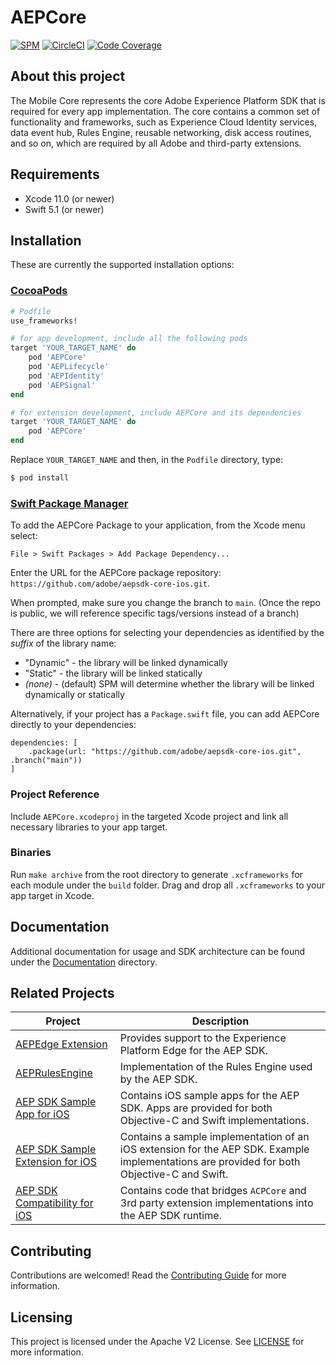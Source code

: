 # AEPCore

<!--
on [![Cocoapods](https://img.shields.io/cocoapods/v/AEPCore.svg?color=orange&label=AEPCore&logo=apple&logoColor=white)](https://cocoapods.org/pods/AEPCore)
-->
[![SPM](https://img.shields.io/badge/SPM-Supported-orange.svg?logo=apple&logoColor=white)](https://swift.org/package-manager/)
[![CircleCI](https://img.shields.io/circleci/project/github/adobe/aepsdk-core-ios/master.svg?logo=circleci)](https://circleci.com/gh/adobe/workflows/aepsdk-core-ios)
[![Code Coverage](https://img.shields.io/codecov/c/github/adobe/aepsdk-core-ios/main.svg?logo=codecov)](https://codecov.io/gh/adobe/aepsdk-core-ios/branch/main)

## About this project

The Mobile Core represents the core Adobe Experience Platform SDK that is required for every app implementation. The core contains a common set of functionality and frameworks, such as  Experience Cloud Identity services, data event hub, Rules Engine, reusable networking, disk access routines, and so on, which are required by all Adobe and third-party extensions.

## Requirements
- Xcode 11.0 (or newer)
- Swift 5.1 (or newer)

## Installation
These are currently the supported installation options:

### [CocoaPods](https://guides.cocoapods.org/using/using-cocoapods.html)
```ruby
# Podfile
use_frameworks!

# for app development, include all the following pods
target 'YOUR_TARGET_NAME' do
    pod 'AEPCore'
    pod 'AEPLifecycle'
    pod 'AEPIdentity'
    pod 'AEPSignal'
end

# for extension development, include AEPCore and its dependencies
target 'YOUR_TARGET_NAME' do
    pod 'AEPCore'
end
```

Replace `YOUR_TARGET_NAME` and then, in the `Podfile` directory, type:

```bash
$ pod install
```

### [Swift Package Manager](https://github.com/apple/swift-package-manager)

To add the AEPCore Package to your application, from the Xcode menu select:

`File > Swift Packages > Add Package Dependency...`

Enter the URL for the AEPCore package repository: `https://github.com/adobe/aepsdk-core-ios.git`.

When prompted, make sure you change the branch to `main`. (Once the repo is public, we will reference specific tags/versions instead of a branch)

There are three options for selecting your dependencies as identified by the *suffix* of the library name:

- "Dynamic" - the library will be linked dynamically
- "Static" - the library will be linked statically
- *(none)* - (default) SPM will determine whether the library will be linked dynamically or statically

Alternatively, if your project has a `Package.swift` file, you can add AEPCore directly to your dependencies:

```
dependencies: [
    .package(url: "https://github.com/adobe/aepsdk-core-ios.git", .branch("main"))
]
```

### Project Reference

Include `AEPCore.xcodeproj` in the targeted Xcode project and link all necessary libraries to your app target.

### Binaries

Run `make archive` from the root directory to generate `.xcframeworks` for each module under the `build` folder. Drag and drop all `.xcframeworks` to your app target in Xcode.

## Documentation

Additional documentation for usage and SDK architecture can be found under the [Documentation](Documentation/README.md) directory.

## Related Projects

| Project      | Description |
| ------------ | ----------- |
| [AEPEdge Extension](https://github.com/adobe/aepsdk-edge-ios) | Provides support to the Experience Platform Edge for the AEP SDK. |
| [AEPRulesEngine](https://github.com/adobe/aepsdk-rulesengine-ios) | Implementation of the Rules Engine used by the AEP SDK. |
| [AEP SDK Sample App for iOS](https://github.com/adobe/aepsdk-sample-app-ios) | Contains iOS sample apps for the AEP SDK. Apps are provided for both Objective-C and Swift implementations. |
| [AEP SDK Sample Extension for iOS](https://github.com/adobe/aepsdk-sample-extension-ios) | Contains a sample implementation of an iOS extension for the AEP SDK. Example implementations are provided for both Objective-C and Swift.
| [AEP SDK Compatibility for iOS](https://github.com/adobe/aepsdk-compatibility-ios) | Contains code that bridges `ACPCore` and 3rd party extension implementations into the AEP SDK runtime. |

## Contributing

Contributions are welcomed! Read the [Contributing Guide](./.github/CONTRIBUTING.md) for more information.

## Licensing

This project is licensed under the Apache V2 License. See [LICENSE](LICENSE) for more information.
